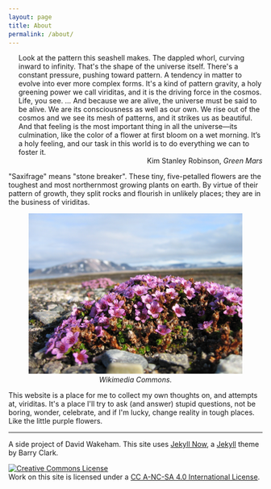 ```yaml
---
layout: page
title: About
permalink: /about/
---
```


<span style="padding-left: 20px; display:block">
Look at the pattern this seashell makes. The dappled whorl, curving
inward to infinity. That's the shape of the universe itself. There's a
constant pressure, pushing toward pattern. A tendency in matter to
evolve into ever more complex forms. It's a kind of pattern gravity, a
holy greening power we call viriditas, and it is the driving force in
the cosmos. Life, you see. … And because we are alive, the universe
must be said to be alive. We are its consciousness as well as our
own. We rise out of the cosmos and we see its mesh of patterns, and it
strikes us as beautiful. And that feeling is the most important thing
in all the universe—its culmination, like the color of a flower at
first bloom on a wet morning. It’s a holy feeling, and our task in
this world is to do everything we can to foster it.
</span>

<div style="text-align: right">Kim Stanley Robinson, <i>Green Mars</i>
</div>

"Saxifrage" means "stone breaker". These tiny, five-petalled
flowers are the toughest and most northernmost growing plants on
earth. By virtue of their pattern of growth, they split rocks and
flourish in unlikely places; they are in the business of viriditas.

<figure>
    <div style="text-align:center"><img src
    ="/img/posts/sax-alpine.jpeg" width="600"/>
	<figcaption><i>Wikimedia Commons.</i></figcaption>
	</div>
	</figure>
	
This website is a place for me to collect my own thoughts on, and
attempts at, viriditas. It's a place I'll try to ask (and
answer) stupid questions, not be boring, wonder, celebrate, and if I'm
lucky, change reality in tough places. Like the little purple flowers.

---

A side project of David Wakeham.
This site uses [Jekyll Now](https://github.com/barryclark/jekyll-now), a
[Jekyll](https://jekyllrb.com/) theme by Barry Clark.

<a rel="license"
href="http://creativecommons.org/licenses/by-nc-sa/4.0/"><img
alt="Creative Commons License" style="border-width:0"
src="https://i.creativecommons.org/l/by-nc-sa/4.0/88x31.png" /></a><br
/>Work on this site is licensed under a <a rel="license"
href="http://creativecommons.org/licenses/by-nc-sa/4.0/">CC A-NC-SA 4.0 International License</a>.

<!--<div>
<center><br>
Today, like every other day, we wake up empty
and frightened.<br>
Don’t open the door to the study and begin reading. <br>
Take down a musical instrument.<br>
<br>-->

<!--Let the beauty we love be what we do.<br>
There are hundreds of ways to kneel and kiss the ground.
</center> <br>-->
<!--</div>-->

<!--<div style="text-align: right">Rumi, <i>Quatrain 82</i></div>-->

<!-- "Saxifrage" means "stone breaker". These tiny, five-petalled -->
<!-- flowers are the toughest and most northernmost growing plants on -->
<!-- earth. By virtue of their pattern of growth, they split rocks and -->
<!-- flourish in unlikely places; they are in the business of -->
<!-- viriditas.-->
